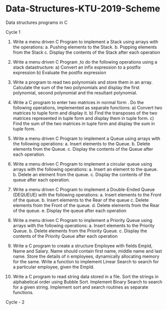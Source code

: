 # Data-Structures-KTU-2019-Scheme

Data structures programs in C

Cycle 1

1. Write a menu driven C Program to implement a Stack using arrays with the
operations:
a. Pushing elements to the Stack.
b. Popping elements from the Stack
c. Display the contents of the Stack after each operation

2. Write a menu driven C Program ,to do the following operations using a stack
datastructure:
a) Convert an infix expression to a postfix expression
b) Evaluate the postfix expression

3. Write a program to read two polynomials and store them in an array. Calculate the
sum of the two polynomials and display the first polynomial, second polynomial and
the resultant polynomial.

4. Write a C program to enter two matrices in normal form . Do the following
operations, implemented as separate functions:
a) Convert two matrices to tuple form and display it.
b) Find the transposes of the two matrices represented in tuple form and
display them in tuple form.
c) Find the sum of the two matrices in tuple form and display the sum in tuple
form.

5. Write a menu driven C Program to implement a Queue using arrays with the
following operations:
a. Insert elements to the Queue.
b. Delete elements from the Queue.
c. Display the contents of the Queue after each operation.

6. Write a menu driven C Program to implement a circular queue using arrays with the
following operations:
a. Insert an element to the queue.
b. Delete an element from the queue.
c. Display the contents of the queue after each operation.

7. Write a menu driven C Program to implement a Double-Ended Queue (DEQUEUE)
with the following operations:
a. Insert elements to the Front of the queue.
b. Insert elements to the Rear of the queue
c. Delete elements from the Front of the queue.
d. Delete elements from the Rear of the queue.
e. Display the queue after each operation

8. Write a menu driven C Program to implement a Priority Queue using arrays with the
following operations:
a. Insert elements to the Priority Queue.
b. Delete elements from the Priority Queue.
c. Display the contents of the Priority Queue after each operation

9. Write a C program to create a structure Employee with fields EmpId, Name and
Salary. Name should contain first name, middle name and last name. Store the details
of n employees, dynamically allocating memory for the same. Write a function to
implement Linear Search to search for a particular employee, given the EmpId.

10. Write a C program to read string data stored in a file. Sort the strings in alphabetical
order using Bubble Sort. Implement Binary Search to search for a given string.
Implement sort and search routines as separate functions.

Cycle - 2
